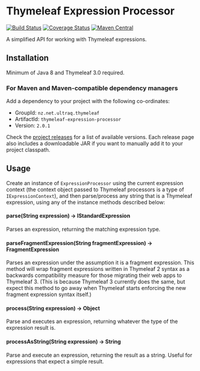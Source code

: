 
Thymeleaf Expression Processor
==============================

[![Build Status](https://github.com/ultraq/thymeleaf-expression-processor/actions/workflows/build.yml/badge.svg)](https://github.com/ultraq/thymeleaf-expression-processor/actions)
[![Coverage Status](https://coveralls.io/repos/github/ultraq/thymeleaf-expression-processor/badge.svg?branch=main)](https://coveralls.io/github/ultraq/thymeleaf-expression-processor?branch=main)
[![Maven Central](https://img.shields.io/maven-central/v/nz.net.ultraq.thymeleaf/thymeleaf-expression-processor.svg?maxAge=3600)](http://search.maven.org/#search|ga|1|g%3A%22nz.net.ultraq.thymeleaf%22%20AND%20a%3A%22thymeleaf-expression-processor%22)

A simplified API for working with Thymeleaf expressions.


Installation
------------

Minimum of Java 8 and Thymeleaf 3.0 required.

### For Maven and Maven-compatible dependency managers
Add a dependency to your project with the following co-ordinates:

 - GroupId: `nz.net.ultraq.thymeleaf`
 - ArtifactId: `thymeleaf-expression-processor`
 - Version: `2.0.1`

Check the [project releases](https://github.com/ultraq/thymeleaf-expression-processor/releases)
for a list of available versions.  Each release page also includes a
downloadable JAR if you want to manually add it to your project classpath.


Usage
-----

Create an instance of `ExpressionProcessor` using the current expression context
(the context object passed to Thymeleaf processors is a type of `IExpressionContext`),
and then parse/process any string that is a Thymeleaf expression, using any of
the instance methods described below:

#### parse(String expression) -> IStandardExpression

Parses an expression, returning the matching expression type.

#### parseFragmentExpression(String fragmentExpression) -> FragmentExpression

Parses an expression under the assumption it is a fragment expression.  This
method will wrap fragment expressions written in Thymeleaf 2 syntax as a
backwards compatibility measure for those migrating their web apps to Thymeleaf
3.  (This is because Thymeleaf 3 currently does the same, but expect this method
to go away when Thymeleaf starts enforcing the new fragment expression syntax
itself.)

#### process(String expression) -> Object

Parse and executes an expression, returning whatever the type of the expression
result is.

#### processAsString(String expression) -> String

Parse and execute an expression, returning the result as a string.  Useful for
expressions that expect a simple result.
